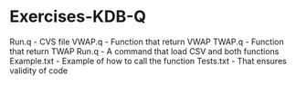 # Exercises-KDB-Q
Run.q - CVS file
VWAP.q - Function that return VWAP
TWAP.q - Function that return TWAP
Run.q - A command that load CSV and both functions
Example.txt - Example of how to call the function
Tests.txt - That ensures validity of code
